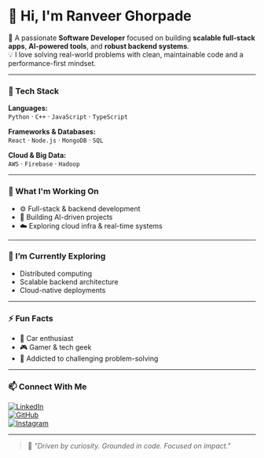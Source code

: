 # 👋 Hi, I'm Ranveer Ghorpade

🚀 A passionate **Software Developer** focused on building **scalable full-stack apps**, **AI-powered tools**, and **robust backend systems**.  
💡 I love solving real-world problems with clean, maintainable code and a performance-first mindset.

---

### 💼 Tech Stack

**Languages:**  
`Python` · `C++` · `JavaScript` · `TypeScript`  

**Frameworks & Databases:**  
`React` · `Node.js` · `MongoDB` · `SQL`

**Cloud & Big Data:**  
`AWS` · `Firebase` · `Hadoop`

---

### 🚀 What I'm Working On

- ⚙️ Full-stack & backend development  
- 🤖 Building AI-driven projects  
- ☁️ Exploring cloud infra & real-time systems

---

### 🌱 I’m Currently Exploring

- Distributed computing  
- Scalable backend architecture  
- Cloud-native deployments  

---

### ⚡ Fun Facts

- 🚗 Car enthusiast  
- 🎮 Gamer & tech geek  
- 🧠 Addicted to challenging problem-solving

---

### 📫 Connect With Me

[![LinkedIn](https://img.shields.io/badge/LinkedIn-0077B5?style=flat-square&logo=linkedin&logoColor=white)](https://www.linkedin.com/in/ranveer-ghorpade-gg)  
[![GitHub](https://img.shields.io/badge/GitHub-181717?style=flat-square&logo=github&logoColor=white)](https://github.com/ReeVNaR?tab=repositories)  
[![Instagram](https://img.shields.io/badge/Instagram-E4405F?style=flat-square&logo=instagram&logoColor=white)](https://www.instagram.com/ranveer._.15)

---

> 🧠 _"Driven by curiosity. Grounded in code. Focused on impact."_


